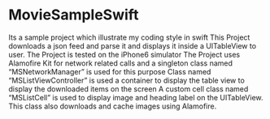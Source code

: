 # MovieSampleSwift
Its a sample project which illustrate my coding style in swift
This Project downloads a json feed and parse it and displays it inside a UITableView to user.
The Project is tested on the iPhone6 simulator
The Project uses Alamofire Kit for network related calls and a singleton class named “MSNetworkManager” is used for this purpose
Class named “MSListViewController” is used a container to display the table view to display the downloaded items on the screen
A custom cell class named “MSListCell” is used to display image and heading label on the UITableView. This class also downloads and cache images using Alamofire.
